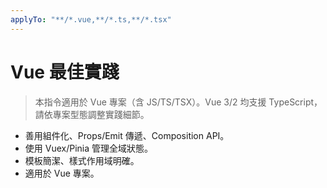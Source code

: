 ```yaml
---
applyTo: "**/*.vue,**/*.ts,**/*.tsx"
---
```


# Vue 最佳實踐

> 本指令適用於 Vue 專案（含 JS/TS/TSX）。Vue 3/2 均支援 TypeScript，請依專案型態調整實踐細節。

- 善用組件化、Props/Emit 傳遞、Composition API。
- 使用 Vuex/Pinia 管理全域狀態。
- 模板簡潔、樣式作用域明確。
- 適用於 Vue 專案。
